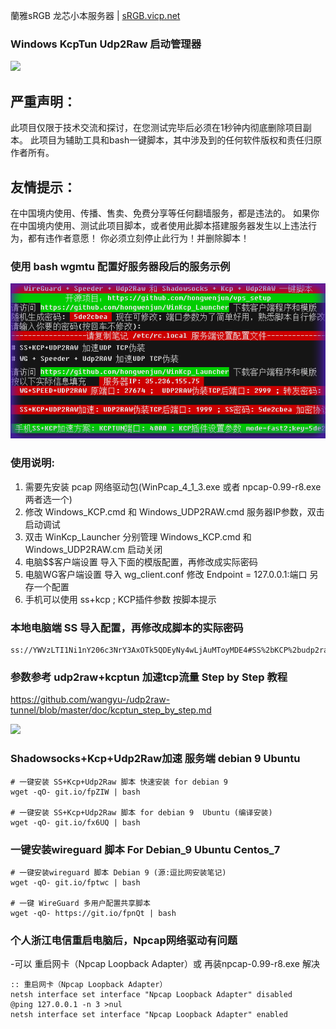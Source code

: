 蘭雅sRGB 龙芯小本服务器 | [sRGB.vicp.net](http://sRGB.vicp.net)
### Windows KcpTun Udp2Raw 启动管理器
![](https://raw.githubusercontent.com/hongwenjun/WinKcp_Launcher/master/gui.png)

## 严重声明：
此项目仅限于技术交流和探讨，在您测试完毕后必须在1秒钟内彻底删除项目副本。
此项目为辅助工具和bash一键脚本，其中涉及到的任何软件版权和责任归原作者所有。

## 友情提示：
在中国境内使用、传播、售卖、免费分享等任何翻墙服务，都是违法的。
如果你在中国境内使用、测试此项目脚本，或者使用此脚本搭建服务器发生以上违法行为，都有违作者意愿！
你必须立刻停止此行为！并删除脚本！

### 使用 bash wgmtu 配置好服务器段后的服务示例
![](https://raw.githubusercontent.com/hongwenjun/img/master/ss_wg.png)

### 使用说明:
1. 需要先安装 pcap 网络驱动包(WinPcap_4_1_3.exe 或者 npcap-0.99-r8.exe 两者选一个)
2. 修改 Windows_KCP.cmd 和 Windows_UDP2RAW.cmd 服务器IP参数，双击启动调试
3. 双击 WinKcp_Launcher 分别管理  Windows_KCP.cmd 和 Windows_UDP2RAW.cm 启动关闭
4. 电脑$$客户端设置  导入下面的模版配置，再修改成实际密码
5. 电脑WG客户端设置  导入 wg_client.conf 修改 Endpoint = 127.0.0.1:端口 另存一个配置
6. 手机可以使用 ss+kcp ; KCP插件参数 按脚本提示

###  本地电脑端 SS 导入配置，再修改成脚本的实际密码
```
ss://YWVzLTI1Ni1nY206c3NrY3AxOTk5QDEyNy4wLjAuMToyMDE4#SS%2bKCP%2budp2raw
```

### 参数参考  udp2raw+kcptun 加速tcp流量 Step by Step 教程
https://github.com/wangyu-/udp2raw-tunnel/blob/master/doc/kcptun_step_by_step.md

![](https://raw.githubusercontent.com/hongwenjun/vps_setup/master/img/speed_raw.png)

### Shadowsocks+Kcp+Udp2Raw加速 服务端  debian 9  Ubuntu
```
# 一键安装 SS+Kcp+Udp2Raw 脚本 快速安装 for debian 9
wget -qO- git.io/fpZIW | bash

# 一键安装 SS+Kcp+Udp2Raw 脚本 for debian 9  Ubuntu (编译安装)
wget -qO- git.io/fx6UQ | bash
```

### 一键安装wireguard 脚本 For Debian_9  Ubuntu  Centos_7
```
# 一键安装wireguard 脚本 Debian 9 (源:逗比网安装笔记)
wget -qO- git.io/fptwc | bash

# 一键 WireGuard 多用户配置共享脚本
wget -qO- https://git.io/fpnQt | bash
```

### 个人浙江电信重启电脑后，Npcap网络驱动有问题
-可以 重启网卡（Npcap Loopback Adapter）或 再装npcap-0.99-r8.exe 解决
```
:: 重启网卡（Npcap Loopback Adapter）
netsh interface set interface "Npcap Loopback Adapter" disabled
@ping 127.0.0.1 -n 3 >nul
netsh interface set interface "Npcap Loopback Adapter" enabled
```